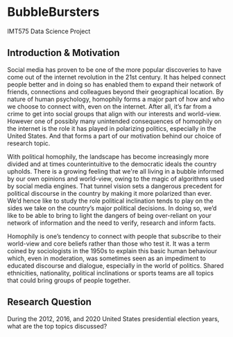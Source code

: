 # BubbleBursters
IMT575 Data Science Project

## Introduction & Motivation
Social media has proven to be one of the more popular discoveries to have come out of the internet revolution in the 21st century. It has helped connect people better and in doing so has enabled them to expand their network of friends, connections and colleagues beyond their geographical location. By nature of human psychology, homophily forms a major part of how and who we choose to connect with, even on the internet. After all, it’s far from a crime to get into social groups that align with our interests and world-view.  However one of possibly many unintended consequences of homophily on the internet is the role it has played in polarizing politics, especially in the United States.  And that forms a part of our motivation behind our choice of research topic. 

With political homophily, the landscape has become increasingly more divided and at times counterintuitive to the democratic ideals the country upholds. There is a growing feeling that we're all living in a bubble informed by our own opinions and world-view, owing to the magic of algorithms used by social media engines. That tunnel vision sets a dangerous precedent for political discourse in the country by making it more polarized than ever. We’d hence like to study the role political inclination tends to play on the sides we take on the country’s major political decisions. In doing so, we’d like to be able to bring to light the dangers of being over-reliant on your network of information and the need to verify, research and inform facts.

Homophily is one’s tendency to connect with people that subscribe to their world-view and core beliefs rather than those who test it. It was a term coined by sociologists in the 1950s to explain this basic human behaviour which, even in moderation, was sometimes seen as an impediment to educated discourse and dialogue, especially in the world of politics. Shared ethnicities, nationality, political inclinations or sports teams are all topics that could bring groups of people together.

## Research Question
During the 2012, 2016, and 2020 United States presidential election years, what are the top topics discussed?

